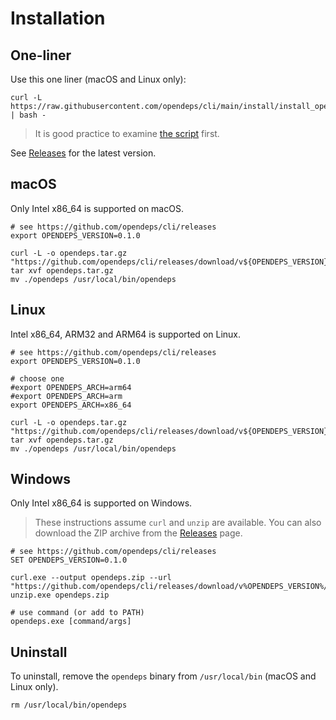# Installation

## One-liner

Use this one liner (macOS and Linux only):

```shell
curl -L https://raw.githubusercontent.com/opendeps/cli/main/install/install_opendeps.sh | bash -
```

> It is good practice to examine [the script](../install/install_opendeps.sh) first.

See [Releases](https://github.com/opendeps/cli/releases) for the latest version.

## macOS

Only Intel x86_64 is supported on macOS.

```shell
# see https://github.com/opendeps/cli/releases
export OPENDEPS_VERSION=0.1.0

curl -L -o opendeps.tar.gz "https://github.com/opendeps/cli/releases/download/v${OPENDEPS_VERSION}/opendeps_${OPENDEPS_VERSION}_macOS_x86_64.tar.gz"
tar xvf opendeps.tar.gz
mv ./opendeps /usr/local/bin/opendeps
```

## Linux

Intel x86_64, ARM32 and ARM64 is supported on Linux.

```shell
# see https://github.com/opendeps/cli/releases
export OPENDEPS_VERSION=0.1.0

# choose one
#export OPENDEPS_ARCH=arm64
#export OPENDEPS_ARCH=arm
export OPENDEPS_ARCH=x86_64

curl -L -o opendeps.tar.gz "https://github.com/opendeps/cli/releases/download/v${OPENDEPS_VERSION}/opendeps_${OPENDEPS_VERSION}_Linux_{OPENDEPS_ARCH}.tar.gz"
tar xvf opendeps.tar.gz
mv ./opendeps /usr/local/bin/opendeps
```

## Windows

Only Intel x86_64 is supported on Windows.

> These instructions assume `curl` and `unzip` are available. You can also download the ZIP archive from the [Releases](https://github.com/opendeps/cli/releases) page.

```
# see https://github.com/opendeps/cli/releases
SET OPENDEPS_VERSION=0.1.0

curl.exe --output opendeps.zip --url "https://github.com/opendeps/cli/releases/download/v%OPENDEPS_VERSION%/opendeps_%OPENDEPS_VERSION%_Windows_x86_64.zip"
unzip.exe opendeps.zip

# use command (or add to PATH)
opendeps.exe [command/args]
```

## Uninstall

To uninstall, remove the `opendeps` binary from `/usr/local/bin` (macOS and Linux only).

```shell
rm /usr/local/bin/opendeps
```
